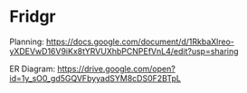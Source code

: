 # Fridgr

Planning: https://docs.google.com/document/d/1RkbaXlreo-yXDEVwD16V9iKx8tYRVUXhbPCNPEfVnL4/edit?usp=sharing

ER Diagram: https://drive.google.com/open?id=1y_sO0_gd5GQVFbyyadSYM8cDS0F2BTpL
